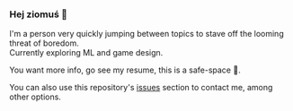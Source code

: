 ### Hej ziomuś 👋

I'm a person very quickly jumping between topics to stave off the looming threat of boredom.  
Currently exploring ML and game design.

You want more info, go see my resume, this is a safe-space 🔫.

You can also use this repository's [issues](https://github.com/Aonodensetsu/Aonodensetsu/issues) section to contact me, among other options.
